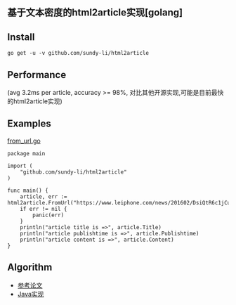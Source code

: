 ## 基于文本密度的html2article实现[golang] 

## Install
	go get -u -v github.com/sundy-li/html2article


## Performance
  (avg 3.2ms per article, accuracy >= 98%, 对比其他开源实现,可能是目前最快的html2article实现)


## Examples
[from_url.go][1]

	
	package main

	import (
		"github.com/sundy-li/html2article"
	)

	func main() {
		article, err := html2article.FromUrl("https://www.leiphone.com/news/201602/DsiQtR6c1jCu7iwA.html")
		if err != nil {
			panic(err)
		}
		println("article title is =>", article.Title)
		println("article publishtime is =>", article.Publishtime)
		println("article content is =>", article.Content)
	}




## Algorithm
- [参考论文][2]
- [Java实现][3]


[1]: https://github.com/sundy-li/html2article/blob/master/examples/from_url.go
[2]: http://cea.ceaj.org/CN/10.3778/j.issn.1002-8331.2010.20.001#
[3]: https://github.com/CrawlScript/WebCollector
 

